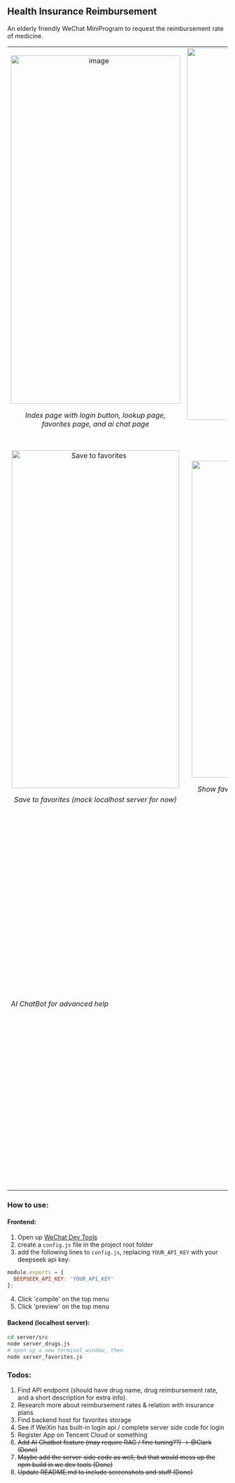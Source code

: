 ## Health Insurance Reimbursement

An elderly friendly WeChat MiniProgram to request the reimbursement rate of medicine.

<table>
  <tr>
    <td align="center">
      <img width="387" height="795" alt="image" src="https://github.com/user-attachments/assets/a2c11510-0b4f-44e3-8e33-c23fdec13932" />
      <p><em>Index page with login button, lookup page, favorites page, and ai chat page</em></p>
    </td>
    <td align="center">
      <img width="406" height="849" alt="image" src="https://github.com/user-attachments/assets/c042ca6a-18be-4f2e-93e6-e3d9461179e2" />
      <p><em>Home page when logged in</em></p>
    </td>
    <td align="center">
      <img width="380" height="768" alt="Automatic search completion" src="https://github.com/user-attachments/assets/97d29438-da3d-4310-a98b-bc6cb14ea3ef"/>
      <p><em>Automatic search completion with name initials</em></p>
    </td>
  </tr>
  <tr>
    <td align="center">
      <img width="383" height="771" alt="Save to favorites" src="https://github.com/user-attachments/assets/ca66a9cc-0cab-4626-bda9-9b19c2ca3a28"/>
      <p><em>Save to favorites (mock localhost server for now)</em></p>
    </td>
    <td align="center">
      <img width="384" height="723" alt="Show favorites" src="https://github.com/user-attachments/assets/b51d79a2-0035-4d77-8dfa-8fdf738946a4"/>
      <p><em>Show favorites (mock localhost server for now)</em></p>
    </td>
    <td align="center">
      <img width="381" height="794" alt="image" src="https://github.com/user-attachments/assets/bbcdb932-3585-4014-8a2b-b56217e8b5a5" />
      <p><em>AI ChatBot for advanced help</em></p>
    </td>
  </tr>
  <tr>
    <td align="center>
      <img width="399" height="850" alt="image" src="https://github.com/user-attachments/assets/609afd25-a589-4055-b66b-06ceeb12c138" />
      <p><em>AI ChatBot for advanced help</em></p>
    </td>
  </tr>
</table>


### How to use:
#### Frontend:
1. Open up [WeChat Dev Tools](https://developers.weixin.qq.com/miniprogram/dev/devtools/download.html)
2. create a `config.js` file in the project root folder
3. add the following lines to `config.js`, replacing `YOUR_API_KEY` with your deepseek api key:
```javascript
module.exports = {
  DEEPSEEK_API_KEY: 'YOUR_API_KEY'
};
```
4. Click 'compile' on the top menu
5. Click 'preview' on the top menu
#### Backend (localhost server):
```bash
cd server/src
node server_drugs.js
# open up a new terminal window, then
node server_favorites.js
```


### Todos:

1. Find API endpoint (should have drug name, drug reimbursement rate, and a short description for extra info).
2. Research more about reimbursement rates & relation with insurance plans
3. Find backend host for favorites storage
4. See if WeiXin has built-in login api / complete server side code for login
5. Register App on Tencent Cloud or something
6. ~~Add AI Chatbot feature (may require RAG / fine tuning??) -> @Clark (Done)~~
5. ~~Maybe add the server-side code as well, but that would mess up the npm build in wc dev tools (Done)~~
6. ~~Update README.md to include screenshots and stuff (Done)~~
